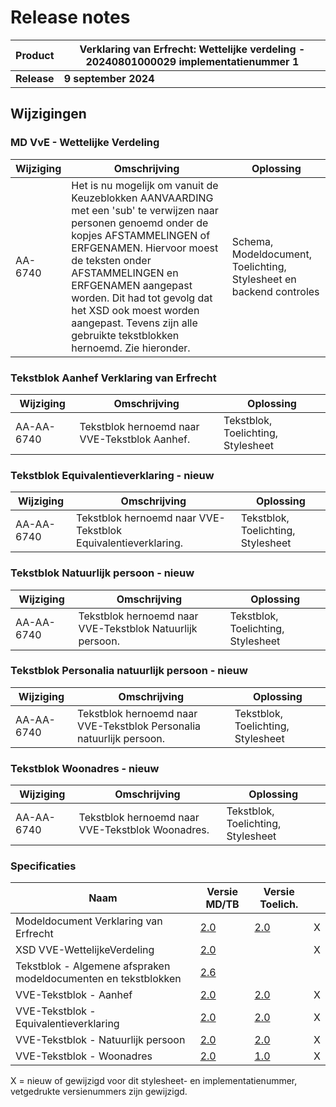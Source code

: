 # Release notes
Product|Verklaring van Erfrecht: Wettelijke verdeling - 20240801000029 implementatienummer 1|
|---|---|
|**Release**|**9 september 2024**|

## Wijzigingen


### MD VvE - Wettelijke Verdeling
|Wijziging|Omschrijving|Oplossing|
|---|---|---|
AA-6740 | Het is nu mogelijk om vanuit de Keuzeblokken AANVAARDING met een 'sub' te verwijzen naar personen genoemd onder de kopjes AFSTAMMELINGEN of ERFGENAMEN. Hiervoor moest de teksten onder AFSTAMMELINGEN en ERFGENAMEN aangepast worden. Dit had tot gevolg dat het XSD ook moest worden aangepast. Tevens zijn alle gebruikte tekstblokken hernoemd. Zie hieronder.  | Schema, Modeldocument, Toelichting, Stylesheet en backend controles |


### Tekstblok Aanhef Verklaring van Erfrecht
|Wijziging|Omschrijving|Oplossing|
|---|---|---|
AA-AA-6740 | Tekstblok hernoemd naar VVE-Tekstblok Aanhef.| Tekstblok, Toelichting, Stylesheet |

### Tekstblok Equivalentieverklaring - nieuw
|Wijziging|Omschrijving|Oplossing|
|---|---|---|
AA-AA-6740 | Tekstblok hernoemd naar VVE-Tekstblok Equivalentieverklaring.| Tekstblok, Toelichting, Stylesheet |

### Tekstblok Natuurlijk persoon - nieuw
|Wijziging|Omschrijving|Oplossing|
|---|---|---|
AA-AA-6740 | Tekstblok hernoemd naar VVE-Tekstblok Natuurlijk persoon. | Tekstblok, Toelichting, Stylesheet| 


### Tekstblok Personalia natuurlijk persoon - nieuw
|Wijziging|Omschrijving|Oplossing|
|---|---|---|
AA-AA-6740 | Tekstblok hernoemd naar VVE-Tekstblok Personalia natuurlijk persoon.| Tekstblok, Toelichting, Stylesheet| 

### Tekstblok Woonadres - nieuw
|Wijziging|Omschrijving|Oplossing|
|---|---|---|
AA-AA-6740 | Tekstblok hernoemd naar VVE-Tekstblok Woonadres.| Tekstblok, Toelichting, Stylesheet| 




### Specificaties
Naam|Versie MD/TB|Versie Toelich.|  |
| --- |--- |--- |---|
Modeldocument Verklaring van Erfrecht|[2.0]( /kik-modeldocumenten/modeldocumenten/Verklaring%20van%20erfrecht/20240801000029/Modeldocument%20Verklaring%20van%20Erfrecht%20v2.0.docx)|[2.0]( /kik-modeldocumenten/modeldocumenten/Verklaring%20van%20erfrecht/20240801000029/Toelichting%20modeldocument%20Verklaring%20van%20Erfrecht%20v2.0%20-%20v2.0.docx)|  X |
XSD VVE-WettelijkeVerdeling|[2.0](/schema/VVE-WettelijkeVerdeling/VVE-WettelijkeVerdeling-2.0.xsd)|| X |
Tekstblok - Algemene afspraken modeldocumenten en tekstblokken|[2.6](/kik-modeldocumenten/tekstblokken/Tekstblok%20-%20Algemene%20afspraken%20modeldocumenten%20en%20tekstblokken%20v2.6.docx)||  | 
VVE-Tekstblok - Aanhef|[2.0](/kik-modeldocumenten/tekstblokken/VVE-Tekstblok%20-%20Aanhef%20v1.0.docx)|[2.0](/kik-modeldocumenten/tekstblokken/Toelichting%20VVE-Tekstblok%20-%20Aanhef%20v2.0%20-%20v2.0.docx)| X |
VVE-Tekstblok - Equivalentieverklaring|[2.0](/kik-modeldocumenten/tekstblokken/VVE-Tekstblok%20-%20Equivalentieverklaring%20v2.0.docx)|[2.0](/kik-modeldocumenten/tekstblokken/Toelichting%20VVE-Tekstblok%20-%20Equivalentieverklaring%20v2.0%20-%20v2.0%20-%20.docx)| X |
VVE-Tekstblok - Natuurlijk persoon|[2.0](/kik-modeldocumenten/tekstblokken/VVE-Tekstblok%20-%20Natuurlijk%20persoon%20v2.0.docx)|[2.0](/kik-modeldocumenten/tekstblokken/Toelichting%20VVE-Tekstblok%20-%20Natuurlijk%20persoon%20v2.0%20-%20v2.0%20-%20.docx)| X |
VVE-Tekstblok - Woonadres|[2.0](/kik-modeldocumenten/tekstblokken/VVE-Tekstblok%20-%20Woonadres%20v2.0.docx)|[1.0](/kik-modeldocumenten/tekstblokken/Toelichting%20VVE-Tekstblok%20-%20Woonadres%202.0%20-%20v2.0%20.docx)|  X |
X = nieuw of gewijzigd voor dit stylesheet- en implementatienummer, vetgedrukte versienummers zijn gewijzigd.
